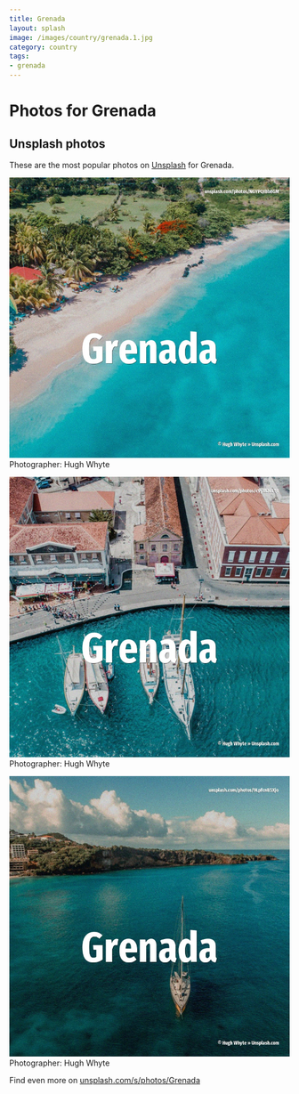 ```yaml
---
title: Grenada
layout: splash
image: /images/country/grenada.1.jpg
category: country
tags:
- grenada
---
```

# Photos for Grenada
 
## Unsplash photos
These are the most popular photos on [Unsplash](https://unsplash.com) for Grenada.
 
![Grenada](/images/country/grenada.1.jpg)
Photographer:  Hugh Whyte
 
![Grenada](/images/country/grenada.2.jpg)
Photographer:  Hugh Whyte
 
![Grenada](/images/country/grenada.3.jpg)
Photographer:  Hugh Whyte
 
Find even more on [unsplash.com/s/photos/Grenada](https://unsplash.com/s/photos/Grenada)
 

